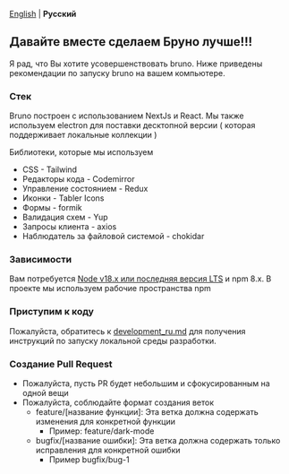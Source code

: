 [English](/contributing.md) | **Русский**

## Давайте вместе сделаем Бруно лучше!!!

Я рад, что Вы хотите усовершенствовать bruno. Ниже приведены рекомендации по запуску bruno на вашем компьютере.

### Стек

Bruno построен с использованием NextJs и React. Мы также используем electron для поставки десктопной версии ( которая поддерживает локальные коллекции )

Библиотеки, которые мы используем

- CSS - Tailwind
- Редакторы кода - Codemirror
- Управление состоянием - Redux
- Иконки - Tabler Icons
- Формы - formik
- Валидация схем - Yup
- Запросы клиента - axios
- Наблюдатель за файловой системой - chokidar

### Зависимости

Вам потребуется [Node v18.x или последняя версия LTS](https://nodejs.org/en/) и npm 8.x. В проекте мы используем рабочие пространства npm

### Приступим к коду

Пожалуйста, обратитесь к [development_ru.md](docs/development_ru.md) для получения инструкций по запуску локальной среды разработки.

### Создание Pull Request

- Пожалуйста, пусть PR будет небольшим и сфокусированным на одной вещи
- Пожалуйста, соблюдайте формат создания веток
  - feature/[название функции]: Эта ветка должна содержать изменения для конкретной функции
    - Пример: feature/dark-mode
  - bugfix/[название ошибки]: Эта ветка должна содержать только исправления для конкретной ошибки
    - Пример bugfix/bug-1
